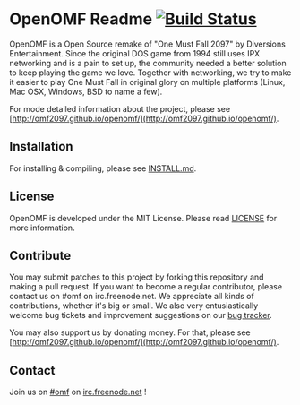 OpenOMF Readme [![Build Status](https://travis-ci.org/omf2097/openomf.png?branch=master)](https://travis-ci.org/omf2097/openomf)
=======

OpenOMF is a Open Source remake of "One Must Fall 2097" by Diversions Entertainment. Since the original DOS game from 1994 still uses IPX networking and is a pain to set up, the community needed a better solution to keep playing the game we love. Together with networking, we try to make it easier to play One Must Fall in original glory on multiple platforms (Linux, Mac OSX, Windows, BSD to name a few).

For mode detailed information about the project, please see [http://omf2097.github.io/openomf/](http://omf2097.github.io/openomf/).

Installation
------------
For installing & compiling, please see [INSTALL.md](https://github.com/omf2097/openomf/blob/master/INSTALL.md).

License
-------
OpenOMF is developed under the MIT License. Please read [LICENSE](https://github.com/omf2097/openomf/blob/master/LICENSE) for more information.

Contribute
----------
You may submit patches to this project by forking this repository and making a pull request. If you want to become a regular contributor, please contact us on #omf on irc.freenode.net. We appreciate all kinds of contributions, whether it's big or small. We also very entusiastically welcome bug tickets and improvement suggestions on our [bug tracker](https://github.com/omf2097/openomf/issues). 

You may also support us by donating money. For that, please see [http://omf2097.github.io/openomf/](http://omf2097.github.io/openomf/).

Contact
-------
Join us on [#omf](http://webchat.freenode.net?channels=omf) on [irc.freenode.net](irc://chat.freenode.net/omf) !
